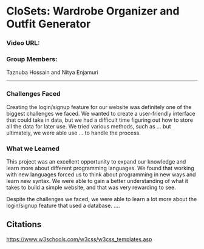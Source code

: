 # CloSets: Wardrobe Organizer and Outfit Generator

### Video URL:

### Group Members:

Taznuba Hossain and Nitya Enjamuri

***

### Challenges Faced

Creating the login/signup feature for our website was definitely one of the biggest challenges we faced. We wanted to create a user-friendly interface that could take in data, but we had a difficult time figuring out how to store all the data for later use. We tried various methods, such as ... but ultimately, we were able use ... to handle the process. 

### What we Learned

This project was an excellent opportunity to expand our knowledge and learn more about different programming languages. We found that working with new languages forced us to think about programming in new ways and learn new syntax. We were able to gain a better understanding of what it takes to build a simple website, and that was very rewarding to see. 

Despite the challenges we faced, we were able to learn a lot more about the login/signup feature that used a database. ....

## Citations

https://www.w3schools.com/w3css/w3css_templates.asp
